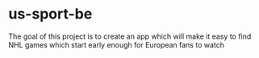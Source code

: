 # us-sport-be

The goal of this project is to create an app which will make it easy to find NHL games which start early enough for European fans to watch
